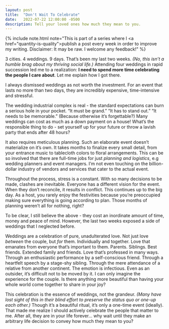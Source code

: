```yaml
---
layout: post
title:  "Don't Wait To Celebrate"
date:   2022-07-22 12:00:00 -0500
description: Tell your loved ones how much they mean to you.
---
```

{% include note.html note="This is part of a series where I <a href=\"quantity-is-quality\">publish a post every week in order to improve my writing</a>. Disclaimer: It may be raw. I welcome any feedback!" %}

3 cities. 4 weddings. 9 days. That’s been my last two weeks. *(No, this isn’t a humble brag about my thriving social life.)* Attending four weddings in rapid succession led me to a realization: **I need to spend more time celebrating the people I care about**. Let me explain how I got there.

I always dismissed weddings as not worth the investment. For an event that lasts no more than two days, they are incredibly expensive, time-intensive and stressful.

The wedding industrial complex is real - the standard expectations can burn a serious hole in your pocket. “It must be grand.” “It has to stand out.” “It needs to be memorable.” (Because otherwise it’s forgettable?) Many weddings can cost as much as a down payment on a house! What’s the responsible thing to do - set yourself up for your future or throw a lavish party that ends after 48 hours?

It also requires meticulous planning. Such an elaborate event doesn’t materialize on it’s own. It takes months to finalize every small detail, from your entrance music to tablecloth colors to floral arrangements. This can be so involved that there are full-time jobs for just *planning and logistics*, e.g wedding planners and event managers. I’m not even touching on the billion-dollar industry of vendors and services that cater to the actual event.

Throughout the process, stress is a constant. With so many decisions to be made, clashes are inevitable. Everyone has a different vision for the event. When they don’t reconcile, it results in conflict. This continues up to the big day. As a host, you rarely enjoy the festivities because you’re preoccupied making sure everything is going according to plan. Those months of planning weren’t all for nothing, right?

To be clear, I still believe the above - they cost an inordinate amount of time, money and peace of mind. However, the last two weeks exposed a side of weddings that I neglected before.

Weddings are a celebration of pure, unadulterated love. Not just love *between* the couple, but *for* them. Individually and together. Love that emanates from everyone that’s important to them. Parents. Siblings. Best friends. Extended family and friends. Love that’s professed in many ways. Through an enthusiastic performance by a self-conscious friend. Through a heartfelt speech by a stage-shy sibling. Through the mere attendance of a relative from another continent. The emotion is infectious. Even as an outsider, it’s difficult not to be moved by it. I can only imagine the experience for the couple. Is there anything more beautiful than having your whole world come together to share in your joy?

This celebration is the essence of weddings, not the grandeur. *(Many have lost sight of this in their blind effort to preserve the status quo or one-up each other.)* Though it’s a beautiful ritual, it’s only a one-time event (ideally). That made me realize I should actively celebrate the people that matter to me. After all, they are in your life forever… why wait until they make an arbitrary life decision to convey how much they mean to you?
